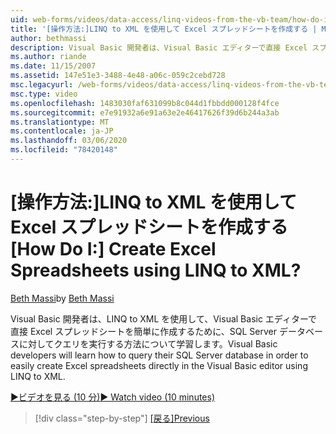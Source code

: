 ```yaml
---
uid: web-forms/videos/data-access/linq-videos-from-the-vb-team/how-do-i-create-excel-spreadsheets-using-linq-to-xml
title: '[操作方法:]LINQ to XML を使用して Excel スプレッドシートを作成する | Microsoft Docs'
author: bethmassi
description: Visual Basic 開発者は、Visual Basic エディターで直接 Excel スプレッドシートを簡単に作成するために、SQL Server データベースに対してクエリを実行する方法について説明します。
ms.author: riande
ms.date: 11/15/2007
ms.assetid: 147e51e3-3488-4e48-a06c-059c2cebd728
msc.legacyurl: /web-forms/videos/data-access/linq-videos-from-the-vb-team/how-do-i-create-excel-spreadsheets-using-linq-to-xml
msc.type: video
ms.openlocfilehash: 1483030faf631099b8c044d1fbbdd000128f4fce
ms.sourcegitcommit: e7e91932a6e91a63e2e46417626f39d6b244a3ab
ms.translationtype: MT
ms.contentlocale: ja-JP
ms.lasthandoff: 03/06/2020
ms.locfileid: "78420148"
---
```

# <a name="how-do-i-create-excel-spreadsheets-using-linq-to-xml"></a><span data-ttu-id="37455-104">[操作方法:]LINQ to XML を使用して Excel スプレッドシートを作成する</span><span class="sxs-lookup"><span data-stu-id="37455-104">[How Do I:] Create Excel Spreadsheets using LINQ to XML?</span></span>

<span data-ttu-id="37455-105">[Beth Massi](https://github.com/bethmassi)</span><span class="sxs-lookup"><span data-stu-id="37455-105">by [Beth Massi](https://github.com/bethmassi)</span></span>

<span data-ttu-id="37455-106">Visual Basic 開発者は、LINQ to XML を使用して、Visual Basic エディターで直接 Excel スプレッドシートを簡単に作成するために、SQL Server データベースに対してクエリを実行する方法について学習します。</span><span class="sxs-lookup"><span data-stu-id="37455-106">Visual Basic developers will learn how to query their SQL Server database in order to easily create Excel spreadsheets directly in the Visual Basic editor using LINQ to XML.</span></span>

[<span data-ttu-id="37455-107">&#9654;ビデオを見る (10 分)</span><span class="sxs-lookup"><span data-stu-id="37455-107">&#9654; Watch video (10 minutes)</span></span>](https://channel9.msdn.com/Blogs/ASP-NET-Site-Videos/how-do-i-create-excel-spreadsheets-using-linq-to-xml)

> [!div class="step-by-step"]
> <span data-ttu-id="37455-108">[[戻る]](how-do-i-create-xml-documents-from-sql-data.md)</span><span class="sxs-lookup"><span data-stu-id="37455-108">[Previous](how-do-i-create-xml-documents-from-sql-data.md)</span></span>
